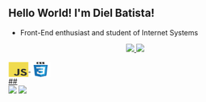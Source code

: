 ## Hello World! I'm Diel Batista!

- Front-End enthusiast and student of Internet Systems

<div align="center">
  <a href="https://github.com/dielbatista">
  <img height="160em" src="https://github-readme-stats.vercel.app/api?username=dielbatista&show_icons=true&theme=onedark"/>
  <img height="140em" src="https://github-readme-stats.vercel.app/api/top-langs/?username=dielbatista&layout=compact&langs_count=7&theme=onedark"/>
</div>
  
<div style="display: inline_block"><br>
  <img align="center" alt="All-Js" height="30" width="40" src="https://raw.githubusercontent.com/devicons/devicon/1119b9f84c0290e0f0b38982099a2bd027a48bf1/icons/javascript/javascript-original.svg">
    <img align="center" alt="All-Js" height="30" width="40" src="https://raw.githubusercontent.com/devicons/devicon/55609aa5bd817ff167afce0d965585c92040787a/icons/css3/css3-original-wordmark.svg">
 <link rel="stylesheet" href="https://cdn.jsdelivr.net/gh/devicons/devicon@v2.15.1/devicon.min.css">
</div>
##
 <div> 
  <a href="https://www.linkedin.com/in/diel-batista-7306a426a" target="_blank"><img src="https://img.shields.io/badge/-LinkedIn-%230077B5?style=for-the-badge&logo=linkedin&logoColor=white" target="_blank"></a> 
  <a href="mailto:dielxlem229@gmail.com" target="_blank"><img src="https://img.shields.io/badge/Gmail-D14836?style=for-the-badge&logo=gmail&logoColor=white" target="_blank"></a> 
 
</div>
